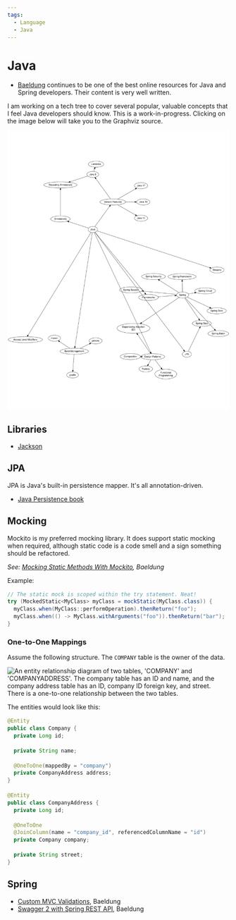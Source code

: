 ```yaml
---
tags:
  - Language
  - Java
---
```

# Java

- [Baeldung](https://www.baeldung.com) continues to be one of the best online
  resources for Java and Spring developers. Their content is very well written.

I am working on a tech tree to cover several popular, valuable concepts that I
feel Java developers should know. This is a work-in-progress. Clicking on the
image below will take you to the Graphviz source.

[![](./java-tech-tree.svg)](https://r.btdev.org/java-tech-tree)

## Libraries

- [Jackson](/programming/libraries/jackson.md)

## JPA

JPA is Java's built-in persistence mapper. It's all annotation-driven.

- [Java Persistence book](https://en.m.wikibooks.org/wiki/Java_Persistence)

## Mocking

Mockito is my preferred mocking library. It does support static mocking when
required, although static code is a code smell and a sign something should be
refactored.

_See: [Mocking Static Methods With
Mockito](https://www.baeldung.com/mockito-mock-static-methods), Baeldung_

Example:
```java
// The static mock is scoped within the try statement. Neat!
try (MockedStatic<MyClass> myClass = mockStatic(MyClass.class)) {
  myClass.when(MyClass::performOperation).thenReturn("foo");
  myClass.when(() -> MyClass.withArguments("foo")).thenReturn("bar");
}
```

### One-to-One Mappings

Assume the following structure. The `COMPANY` table is the owner of the data.

<!-- This needs to stay on the same line, otherwise Docusaurus whines...smh -->
![An entity relationship diagram of two tables, 'COMPANY' and 'COMPANYADDRESS'. The company table has an ID and name, and the company address table has an ID, company ID foreign key, and street. There is a one-to-one relationship between the two tables.](/img/programming/java/onetoone-erd.png)

The entities would look like this:

```java
@Entity
public class Company {
  private Long id;

  private String name;

  @OneToOne(mappedBy = "company")
  private CompanyAddress address;
}

@Entity
public class CompanyAddress {
  private Long id;

  @OneToOne
  @JoinColumn(name = "company_id", referencedColumnName = "id")
  private Company company;

  private String street;
}
```


## Spring

- [Custom MVC
  Validations](https://www.baeldung.com/spring-mvc-custom-validator), Baeldung
- [Swagger 2 with Spring REST
  API](https://www.baeldung.com/swagger-2-documentation-for-spring-rest-api),
  Baeldung
